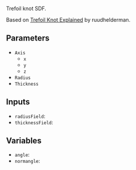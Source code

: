 Trefoil knot SDF.

Based on [Trefoil Knot Explained](https://www.shadertoy.com/view/M3tXW4) by ruudhelderman.

## Parameters

* `Axis`
  * `x`
  * `y`
  * `z`
* `Radius`
* `Thickness`

## Inputs

* `radiusField`: 
* `thicknessField`: 

## Variables

* `angle`: 
* `normangle`: 